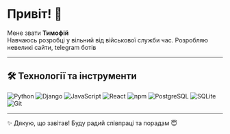 # Привіт! 👋


Мене звати **Тимофій**  
Навчаюсь розробці у вільний від військової служби час.
Розробляю невеликі сайти, telegram ботів

---

## 🛠️ Технології та інструменти

![Python](https://img.shields.io/badge/-Python-3776AB?style=for-the-badge&logo=python&logoColor=white)
![Django](https://img.shields.io/badge/-Django-092E20?style=for-the-badge&logo=django&logoColor=white)
![JavaScript](https://img.shields.io/badge/-JavaScript-F7DF1E?style=for-the-badge&logo=javascript&logoColor=black)
![React](https://img.shields.io/badge/-React-61DAFB?style=for-the-badge&logo=react&logoColor=black)
![npm](https://img.shields.io/badge/-npm-CB3837?style=for-the-badge&logo=npm&logoColor=white)
![PostgreSQL](https://img.shields.io/badge/-PostgreSQL-4169E1?style=for-the-badge&logo=postgresql&logoColor=white)
![SQLite](https://img.shields.io/badge/-SQLite-003B57?style=for-the-badge&logo=sqlite&logoColor=white)
![Git](https://img.shields.io/badge/-Git-F05032?style=for-the-badge&logo=git&logoColor=white)


---

<!-- ## 📂 Мої проєкти
- [Task Tracker](https://github.com/username/task-tracker) – простий менеджер завдань на Python + Flask.
- [Telegram Bot](https://github.com/username/telegram-bot) – бот для роботи з повідомленнями.
- [Personal Website](https://github.com/username/website) – мій сайт-візитка на React.

--- !-->

✨ Дякую, що завітав! Буду радий співпраці та порадам 😇
